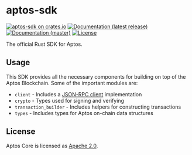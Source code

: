 # aptos-sdk

[![aptos-sdk on crates.io](https://img.shields.io/crates/v/aptos-sdk)](https://crates.io/crates/aptos-sdk)
[![Documentation (latest release)](https://docs.rs/aptos-sdk/badge.svg)](https://docs.rs/aptos-sdk/)
[![Documentation (master)](https://img.shields.io/badge/docs-master-59f)](https://aptos.github.io/aptos/aptos_sdk/)
[![License](https://img.shields.io/badge/license-Apache-green.svg)](https://github.com/aptos/aptos/blob/main/LICENSE)

The official Rust SDK for Aptos.

## Usage

This SDK provides all the necessary components for building on top of the Aptos Blockchain. Some of the important modules are:

* `client` - Includes a [JSON-RPC client](https://github.com/aptos/aptos/blob/master/json-rpc/json-rpc-spec.md) implementation
* `crypto` - Types used for signing and verifying
* `transaction_builder` - Includes helpers for constructing transactions
* `types` - Includes types for Aptos on-chain data structures

## License

Aptos Core is licensed as [Apache 2.0](https://github.com/aptos/aptos/blob/main/LICENSE).
